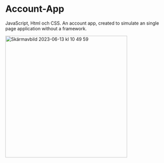 # Account-App
JavaScript, Html och CSS. An account app, created to simulate an single page application without a framework.


<img width="380" alt="Skärmavbild 2023-06-13 kl  10 49 59" src="https://github.com/NikeSpengler/Account-App/assets/32640656/3e834595-9c14-41a3-b749-21ca7a80646f">
